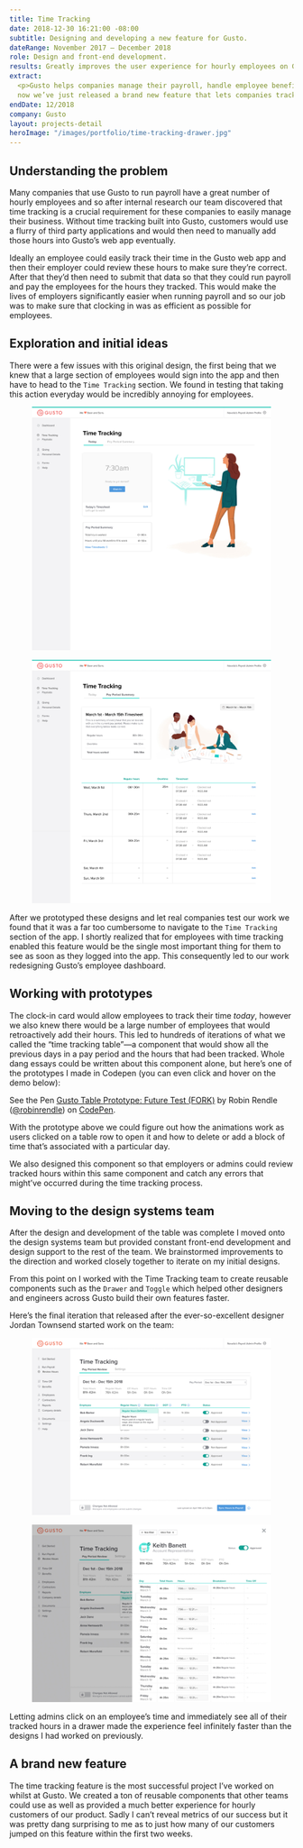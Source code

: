 ```yaml
---
title: Time Tracking
date: 2018-12-30 16:21:00 -08:00
subtitle: Designing and developing a new feature for Gusto.
dateRange: November 2017 – December 2018
role: Design and front-end development.
results: Greatly improves the user experience for hourly employees on Gusto’s platform.
extract:
  <p>Gusto helps companies manage their payroll, handle employee benefits, and
  now we’ve just released a brand new feature that lets companies track employee hours. With this feature employers on the Gusto platform have fewer tools and apps to manage their business.</p>
endDate: 12/2018
company: Gusto
layout: projects-detail
heroImage: "/images/portfolio/time-tracking-drawer.jpg"
---
```


## Understanding the problem

Many companies that use Gusto to run payroll have a great number of hourly employees and so after internal research our team discovered that time tracking is a crucial requirement for these companies to easily manage their business. Without time tracking built into Gusto, customers would use a flurry of third party applications and would then need to manually add those hours into Gusto’s web app eventually.

Ideally an employee could easily track their time in the Gusto web app and then their employer could review these hours to make sure they’re correct. After that they’d then need to submit that data so that they could run payroll and pay the employees for the hours they tracked. This would make the lives of employers significantly easier when running payroll and so our job was to make sure that clocking in was as efficient as possible for employees.

## Exploration and initial ideas

There were a few issues with this original design, the first being that we knew that a large section of employees would sign into the app and then have to head to the `Time Tracking` section. We found in testing that taking this action everyday would be incredibly annoying for employees.

<div class='side-by-side m-wrapper--full'>
  <div class='side-by-side__child'>
    <figure>
      <img src="/images/portfolio/time-tracking-dashboard-draft.jpg" class="chrome-shadow"/>
    </figure>
  </div>
  <div class='side-by-side__child'>
    <figure>
      <img src="/images/portfolio/time-tracking-first-draft.jpg" class="chrome-shadow"/>
    </figure>
  </div>
</div>

After we prototyped these designs and let real companies test our work we found that it was a far too cumbersome to navigate to the `Time Tracking` section of the app. I shortly realized that for employees with time tracking enabled this feature would be the single most important thing for them to see as soon as they logged into the app. This consequently led to our work redesigning Gusto’s employee dashboard.

## Working with prototypes

The clock-in card would allow employees to track their time _today_, however we also knew there would be a large number of employees that would retroactively add their hours. This led to hundreds of iterations of what we called the “time tracking table”—a component that would show all the previous days in a pay period and the hours that had been tracked. Whole dang essays could be written about this component alone, but here’s one of the prototypes I made in Codepen (you can even click and hover on the demo below):

<div class="m-wrapper--full">
<div class="cell-b40">
  <p data-height="680" data-theme-id="20935" data-slug-hash="e3760a8df051d4714ab6f54bbf5ceab3" data-default-tab="result" data-user="robinrendle" data-pen-title="Gusto Table Prototype: Future Test (FORK)" class="codepen">See the Pen <a href="https://codepen.io/robinrendle/pen/e3760a8df051d4714ab6f54bbf5ceab3/">Gusto Table Prototype: Future Test (FORK)</a> by Robin Rendle (<a href="https://codepen.io/robinrendle">@robinrendle</a>) on <a href="https://codepen.io">CodePen</a>.</p>
  <script async src="https://static.codepen.io/assets/embed/ei.js"></script>
  </div>
</div>

With the prototype above we could figure out how the animations work as users clicked on a table row to open it and how to delete or add a block of time that’s associated with a particular day.

We also designed this component so that employers or admins could review tracked hours within this same component and catch any errors that might’ve occurred during the time tracking process.

## Moving to the design systems team

After the design and development of the table was complete I moved onto the design systems team but provided constant front-end development and design support to the rest of the team. We brainstormed improvements to the direction and worked closely together to iterate on my initial designs.

From this point on I worked with the Time Tracking team to create reusable components such as the `Drawer` and `Toggle` which helped other designers and engineers across Gusto build their own features faster.

Here’s the final iteration that released after the ever-so-excellent designer Jordan Townsend started work on the team:

<div class='side-by-side m-wrapper--full'>
  <div class='side-by-side__child'>
    <figure>
      <img src="/images/portfolio/time-tracking-final.jpg" class="chrome-shadow"/>
    </figure>
  </div>
  <div class='side-by-side__child'>
    <figure>
      <img src="/images/portfolio/time-tracking-drawer.jpg" class="chrome-shadow"/>
    </figure>
  </div>
</div>

Letting admins click on an employee’s time and immediately see all of their tracked hours in a drawer made the experience feel infinitely faster than the designs I had worked on previously.

## A brand new feature

The time tracking feature is the most successful project I’ve worked on whilst at Gusto. We created a ton of reusable components that other teams could use as well as provided a much better experience for hourly customers of our product. Sadly I can’t reveal metrics of our success but it was pretty dang surprising to me as to just how many of our customers jumped on this feature within the first two weeks.
